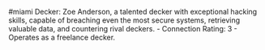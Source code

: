 #miami 
Decker: Zoe Anderson, a talented decker with exceptional hacking skills, capable of breaching even the most secure systems, retrieving valuable data, and countering rival deckers. - Connection Rating: 3 - Operates as a freelance decker.